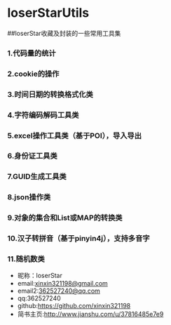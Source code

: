 # loserStarUtils
##loserStar收藏及封装的一些常用工具集
### 1.代码量的统计
### 2.cookie的操作
### 3.时间日期的转换格式化类
### 4.字符编码解码工具类
### 5.excel操作工具类（基于POI），导入导出
### 6.身份证工具类
### 7.GUID生成工具类
### 8.json操作类
### 9.对象的集合和List或MAP的转换类
### 10.汉子转拼音（基于pinyin4j），支持多音字
### 11.随机数类

* 昵称：loserStar<br/>
* email:xinxin321198@gmail.com<br/>
* email2:362527240@qq.com<br/>
* qq:362527240<br/>
* github:https://github.com/xinxin321198<br/>
* 简书主页:http://www.jianshu.com/u/37816485e7e9<br/>